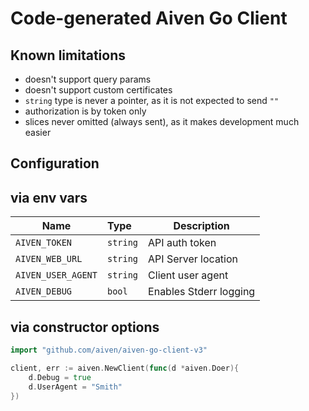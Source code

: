 # Code-generated Aiven Go Client

## Known limitations

- doesn't support query params
- doesn't support custom certificates
- `string` type is never a pointer, as it is not expected to send `""`
- authorization is by token only
- slices never omitted (always sent), as it makes development much easier

## Configuration 

## via env vars

| Name               | Type     | Description            |
|--------------------|:---------|------------------------|
| `AIVEN_TOKEN`      | `string` | API auth token         |
| `AIVEN_WEB_URL`    | `string` | API Server location    |
| `AIVEN_USER_AGENT` | `string` | Client user agent      |
| `AIVEN_DEBUG`      | `bool`   | Enables Stderr logging |


## via constructor options

```go
import "github.com/aiven/aiven-go-client-v3"

client, err := aiven.NewClient(func(d *aiven.Doer){
	d.Debug = true
	d.UserAgent = "Smith"
})
```
